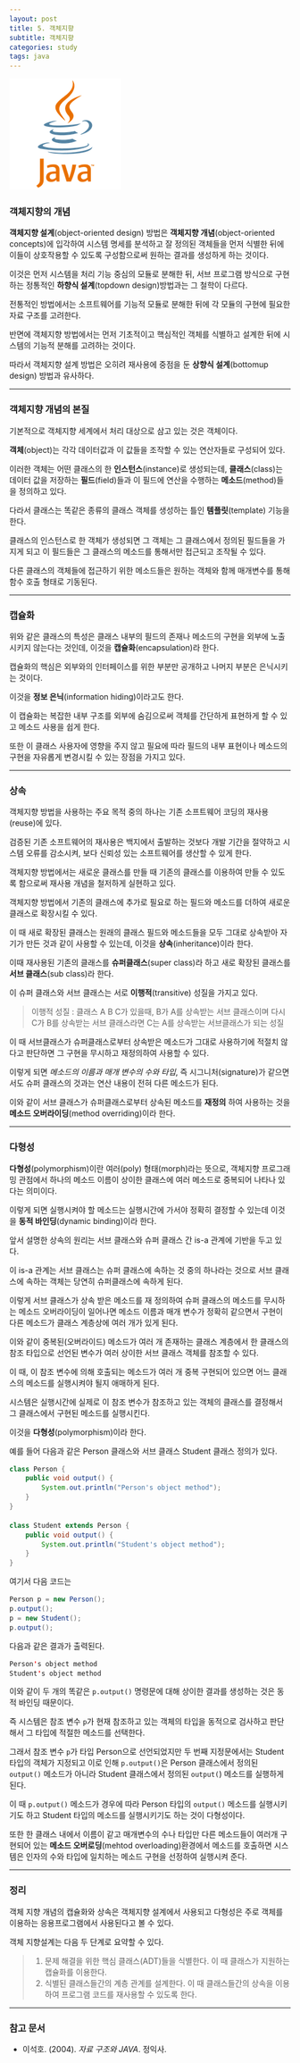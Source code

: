 ```yaml
---
layout: post
title: 5. 객체지향
subtitle: 객체지향
categories: study
tags: java
---
```


![javalogo](/assets/img/logo/java-logo.png)

### 객체지향의 개념

**객체지향 설계**(object-oriented design) 방법은 **객체지향 개념**(object-oriented concepts)에 입각하여 시스템 명세를 분석하고 잘 정의된 객체들을 먼저 식별한 뒤에 이들이 상호작용할 수 있도록 구성함으로써 원하는 결과를 생성하게 하는 것이다.

이것은 먼저 시스템을 처리 기능 중심의 모듈로 분해한 뒤, 서브 프로그램 방식으로 구현하는 정통적인 **하향식 설계**(topdown design)방법과는 그 철학이 다르다.

전통적인 방법에서는 소프트웨어를 기능적 모듈로 분해한 뒤에 각 모듈의 구현에 필요한 자료 구조를 고려한다.

반면에 객체지향 방법에서는 먼저 기초적이고 핵심적인 객체를 식별하고 설계한 뒤에 시스템의 기능적 분해를 고려하는 것이다.

따라서 객체지향 설계 방법은 오히려 재사용에 중점을 둔 **상향식 설계**(bottomup design) 방법과 유사하다.

***

### 객체지향 개념의 본질

기본적으로 객체지향 세계에서 처리 대상으로 삼고 있는 것은 객체이다.

**객체**(object)는 각각 데이터값과 이 값들을 조작할 수 있는 연산자들로 구성되어 있다.

이러한 객체는 어떤 클래스의 한 **인스턴스**(instance)로 생성되는데, **클래스**(class)는 데이터 값을 저장하는 **필드**(field)들과 이 필드에 연산을 수행하는 **메소드**(method)들을 정의하고 있다.

다라서 클래스는 똑같은 종류의 클래스 객체를 생성하는 틀인 **템플릿**(template) 기능을 한다.

클래스의 인스턴스로 한 객체가 생성되면 그 객체는 그 클래스에서 정의된 필드들을 가지게 되고 이 필드들은 그 클래스의 메소드를 통해서만 접근되고 조작될 수 있다.

다른 클래스의 객체들에 접근하기 위한 메소드들은 원하는 객체와 함께 매개변수를 통해 함수 호출 형태로 기동된다.

***

### 캡슐화

위와 같은 클래스의 특성은 클래스 내부의 필드의 존재나 메소드의 구현을 외부에 노출시키지 않는다는 것인데, 이것을 **캡슐화**(encapsulation)라 한다.

캡슐화의 핵심은 외부와의 인터페이스를 위한 부분만 공개하고 나머지 부분은 은닉시키는 것이다.

이것을 **정보 은닉**(information hiding)이라고도 한다.

이 캡슐화는 복잡한 내부 구조를 외부에 숨김으로써 객체를 간단하게 표현하게 할 수 있고 메소드 사용을 쉽게 한다.

또한 이 클래스 사용자에 영향을 주지 않고 필요에 따라 필드의 내부 표현이나 메소드의 구현을 자유롭게 변경시킬 수 있는 장점을 가지고 있다.

***

### 상속

객체지향 방법을 사용하는 주요 목적 중의 하나는 기존 소프트웨어 코딩의 재사용(reuse)에 있다.

검증된 기존 소프트웨어의 재사용은 백지에서 출발하는 것보다 개발 기간을 절약하고 시스템 오류를 감소시켜, 보다 신뢰성 있는 소프트웨어를 생산할 수 있게 한다.

객체지향 방법에서는 새로운 클래스를 만들 때 기존의 클래스를 이용하여 만들 수 있도록 함으로써 재사용 개념을 철저하게 실현하고 있다.

객체지향 방법에서 기존의 클래스에 추가로 필요로 하는 필드와 메소드를 더하여 새로운 클래스로 확장시킬 수 있다.

이 때 새로 확장된 클래스는 원래의 클래스 필드와 메소드들을 모두 그대로 상속받아 자기가 만든 것과 같이 사용할 수 있는데, 이것을 **상속**(inheritance)이라 한다.

이때 재사용된 기존의 클래스를 **슈퍼클래스**(super class)라 하고 새로 확장된 클래스를 **서브 클래스**(sub class)라 한다.

이 슈퍼 클래스와 서브 클래스는 서로 **이행적**(transitive) 성질을 가지고 있다.

> 이행적 성질 : 클래스 A B C가 있을때, B가 A를 상속받는 서브 클래스이며 다시 C가 B를 상속받는 서브 클래스라면 C는 A를 상속받는 서브클래스가 되는 성질

이 때 서브클래스가 슈퍼클래스로부터 상속받은 메소드가 그대로 사용하기에 적절치 않다고 판단하면 그 구현을 무시하고 재정의하여 사용할 수 있다.

이렇게 되면 *메소드의 이름과 매개 변수의 수와 타입*, 즉 시그니처(signature)가 같으면서도 슈퍼 클래스의 것과는 연산 내용이 전혀 다른 메소드가 된다.

이와 같이 서브 클래스가 슈퍼클래스로부터 상속된 메소드를 **재정의** 하여 사용하는 것을 **메소드 오버라이딩**(method overriding)이라 한다.

***

### 다형성

**다형성**(polymorphism)이란 여러(poly) 형태(morph)라는 뜻으로, 객체지향 프로그래밍 관점에서 하나의 메소드 이름이 상이한 클래스에 여러 메소드로 중복되어 나타나 있다는 의미이다.

이렇게 되면 실행시켜야 할 메소드는 실행시간에 가서야 정확히 결정할 수 있는데 이것을 **동적 바인딩**(dynamic binding)이라 한다.

앞서 설명한 상속의 원리는 서브 클래스와 슈퍼 클래스 간 is-a 관계에 기반을 두고 있다.

이 is-a 관계는 서브 클래스는 슈퍼 클래스에 속하는 것 중의 하나라는 것으로 서브 클래스에 속하는 객체는 당연히 슈퍼클래스에 속하게 된다.

이렇게 서브 클래스가 상속 받은 메소드를 재 정의하여 슈퍼 클래스의 메소드를 무시하는 메소드 오버라이딩이 일어나면 메소드 이름과 매개 변수가 정확히 같으면서 구현이 다른 메소드가 클래스 계층상에 여러 개가 있게 된다.

이와 같이 중복된(오버라이드) 메소드가 여러 개 존재하는 클래스 계층에서 한 클래스의 참조 타입으로 선언된 변수가 여러 상이한 서브 클래스 객체를 참조할 수 있다.

이 때, 이 참조 변수에 의해 호출되는 메소드가 여러 개 중복 구현되어 있으면 어느 클래스의 메소드를 실행시켜야 될지 애매하게 된다.

시스템은 실행시간에 실제로 이 참조 변수가 참조하고 있는 객체의 클래스를 결정해서 그 클래스에서 구현된 메소드를 실행시킨다.

이것을 **다형성**(polymorphism)이라 한다.

예를 들어 다음과 같은 Person 클래스와 서브 클래스 Student 클래스 정의가 있다.

```java
class Person {
    public void output() { 
        System.out.println("Person's object method");
    }
}

class Student extends Person {
    public void output() {
        System.out.println("Student's object method");
    }
}
```

여기서 다음 코드는

```java
Person p = new Person();
p.output();
p = new Student();
p.output();
```

다음과 같은 결과가 출력된다.

```java
Person's object method
Student's object method
```

이와 같이 두 개의 똑같은 `p.output()` 명령문에 대해 상이한 결과를 생성하는 것은 동적 바인딩 때문이다.

즉 시스템은 참조 변수 `p`가 현재 참조하고 있는 객체의 타입을 동적으로 검사하고 판단해서 그 타입에 적절한 메소드를 선택한다.

그래서 참조 변수 `p`가 타입 Person으로 선언되었지만 두 번째 지정문에서는 Student 타입의 객체가 지정되고 이로 인해 `p.output()`은 Person 클래스에서 정의된 `output()` 메소드가 아니라 Student 클래스에서 정의된 `output(`) 메소드를 실행하게 된다.

이 때 `p.output()` 메소드가 경우에 따라 Person 타입의 `output()` 메소드를 실행시키기도 하고 Student 타입의 메소드를 실행시키기도 하는 것이 다형성이다.

또한 한 클래스 내에서 이름이 같고 매개변수의 수나 타입만 다른 메소드들이 여러개 구현되어 있는 **메소드 오버로딩**(mehtod overloading)환경에서 메소드를 호출하면 시스템은 인자의 수와 타입에 일치하는 메소드 구현을 선정하여 실행시켜 준다.

***

### 정리

객체 지향 개념의 캡슐화와 상속은 객체지향 설계에서 사용되고 다형성은 주로 객체를 이용하는 응용프로그램에서 사용된다고 볼 수 있다.

객체 지향설계는 다음 두 단계로 요약할 수 있다.

> 1. 문제 해결을 위한 핵심 클래스(ADT)들을 식별한다. 이 때 클래스가 지원하는 캡슐화를 이용한다.
> 2. 식별된 클래스들간의 계층 관계를 설계한다. 이 때 클래스들간의 상속을 이용하여 프로그램 코드를 재사용할 수 있도록 한다.

***

### 참고 문서
- 이석호. (2004). *자료 구조와 JAVA*. 정익사.
